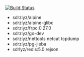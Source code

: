 [![Build Status](https://www.travis-ci.org/elvizlai/docker-auto-build.svg?branch=master)](https://www.travis-ci.org/elvizlai/docker-auto-build)

* sdrzlyz/alpine
* sdrzlyz/alpine-glibc
* sdrzlyz/frpc:0.27.0
* sdrzlyz/go-dev
* sdrzlyz/nettools netcat tcpdump
* sdrzlyz/pg-jieba
* sdrlyz/redis:5.0 rejson

